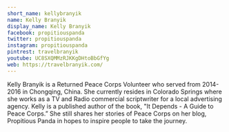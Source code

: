 ```yaml
---
short_name: kellybranyik
name: Kelly Branyik
display_name: Kelly Branyik
facebook: propitiouspanda
twitter: propitiouspanda
instagram: propitiouspanda
pintrest: travelbranyik
youtube: UC8SXQMMzRJKKgDHtoBbGfYg
web: https://travelbranyik.com/
---
```

Kelly Branyik is a Returned Peace Corps Volunteer who served from 2014-2016 in Chongqing, China. She currently resides in Colorado Springs where she works as a TV and Radio commercial scriptwriter for a local advertising agency. Kelly is a published author of the book, "It Depends - A Guide to Peace Corps.” She still shares her stories of Peace Corps on her blog, Propitious Panda in hopes to inspire people to take the journey.

